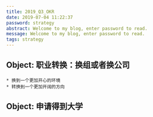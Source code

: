 ```yaml
---
title: 2019_Q3_OKR
date: 2019-07-04 11:22:37
password: strategy
abstract: Welcome to my blog, enter password to read.
message: Welcome to my blog, enter password to read.
tags: strategy
---
```


## Object:  职业转换：换组或者换公司
	* 换到一个更加开心的环境
	* 转换到一个更加开阔的方向

## Object: 申请得到大学
